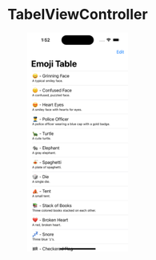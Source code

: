 <br />
<div align="center">
  <h1 align="center">TabelViewController</h1>
</div>
<div align="center">
<img src="https://github.com/Ardacanuysal/EmojiTableView/blob/main/Simulator%20Screenshot%20-%20iPhone%2014%20Pro%20-%202023-04-17%20at%2001.52.09.png?raw=true" width="40%"  /> </div>



 
